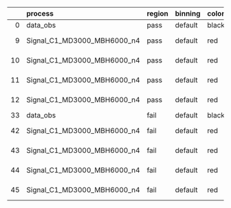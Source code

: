 |    | process                     | region   | binning   | color   | process_type   |   scale | variation   | source_filename                                                      | source_histname    | alias                       | title     |   combine_idx |     lnN |   shapes | syst_type   | direction   | variation_alias   |
|---:|:----------------------------|:---------|:----------|:--------|:---------------|--------:|:------------|:---------------------------------------------------------------------|:-------------------|:----------------------------|:----------|--------------:|--------:|---------:|:------------|:------------|:------------------|
|  0 | data_obs                    | pass     | default   | black   | DATA           |       1 | nominal     | ./histograms_for_2DAlphabet_v18//BH_Data.root                        | hpass              | Data                        | Data      |           nan | nan     |      nan | nan         | nan         | nan               |
|  9 | Signal_C1_MD3000_MBH6000_n4 | pass     | default   | red     | SIGNAL         |       1 | lumi        | ./histograms_for_2DAlphabet_v18//BH_Signal_C1_MD3000_MBH6000_n4.root | hpass              | Signal_C1_MD3000_MBH6000_n4 | BH signal |           nan |   1.016 |      nan | lnN         | nan         | nan               |
| 10 | Signal_C1_MD3000_MBH6000_n4 | pass     | default   | red     | SIGNAL         |       1 | SVM         | ./histograms_for_2DAlphabet_v18//BH_Signal_C1_MD3000_MBH6000_n4.root | hpass_SVMsyst_up   | Signal_C1_MD3000_MBH6000_n4 | BH signal |           nan | nan     |        1 | shapes      | Up          | SVMsyst           |
| 11 | Signal_C1_MD3000_MBH6000_n4 | pass     | default   | red     | SIGNAL         |       1 | SVM         | ./histograms_for_2DAlphabet_v18//BH_Signal_C1_MD3000_MBH6000_n4.root | hpass_SVMsyst_down | Signal_C1_MD3000_MBH6000_n4 | BH signal |           nan | nan     |        1 | shapes      | Down        | SVMsyst           |
| 12 | Signal_C1_MD3000_MBH6000_n4 | pass     | default   | red     | SIGNAL         |       1 | nominal     | ./histograms_for_2DAlphabet_v18//BH_Signal_C1_MD3000_MBH6000_n4.root | hpass              | Signal_C1_MD3000_MBH6000_n4 | BH signal |           nan | nan     |      nan | nan         | nan         | nan               |
| 33 | data_obs                    | fail     | default   | black   | DATA           |       1 | nominal     | ./histograms_for_2DAlphabet_v18//BH_Data.root                        | hfail              | Data                        | Data      |           nan | nan     |      nan | nan         | nan         | nan               |
| 42 | Signal_C1_MD3000_MBH6000_n4 | fail     | default   | red     | SIGNAL         |       1 | lumi        | ./histograms_for_2DAlphabet_v18//BH_Signal_C1_MD3000_MBH6000_n4.root | hfail              | Signal_C1_MD3000_MBH6000_n4 | BH signal |           nan |   1.016 |      nan | lnN         | nan         | nan               |
| 43 | Signal_C1_MD3000_MBH6000_n4 | fail     | default   | red     | SIGNAL         |       1 | SVM         | ./histograms_for_2DAlphabet_v18//BH_Signal_C1_MD3000_MBH6000_n4.root | hfail_SVMsyst_up   | Signal_C1_MD3000_MBH6000_n4 | BH signal |           nan | nan     |        1 | shapes      | Up          | SVMsyst           |
| 44 | Signal_C1_MD3000_MBH6000_n4 | fail     | default   | red     | SIGNAL         |       1 | SVM         | ./histograms_for_2DAlphabet_v18//BH_Signal_C1_MD3000_MBH6000_n4.root | hfail_SVMsyst_down | Signal_C1_MD3000_MBH6000_n4 | BH signal |           nan | nan     |        1 | shapes      | Down        | SVMsyst           |
| 45 | Signal_C1_MD3000_MBH6000_n4 | fail     | default   | red     | SIGNAL         |       1 | nominal     | ./histograms_for_2DAlphabet_v18//BH_Signal_C1_MD3000_MBH6000_n4.root | hfail              | Signal_C1_MD3000_MBH6000_n4 | BH signal |           nan | nan     |      nan | nan         | nan         | nan               |